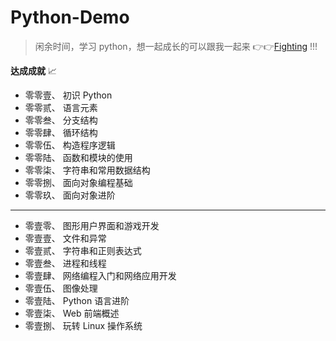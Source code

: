 # Python-Demo

> 闲余时间，学习 python，想一起成长的可以跟我一起来 :point_right::point_right:[Fighting](https://github.com/jackfrued/Python-100-Days) !!!

**达成成就** :chart_with_upwards_trend:

- 零零壹、 初识 Python
- 零零贰、 语言元素
- 零零叁、 分支结构
- 零零肆、 循环结构
- 零零伍、 构造程序逻辑
- 零零陆、 函数和模块的使用
- 零零柒、 字符串和常用数据结构
- 零零捌、 面向对象编程基础
- 零零玖、 面向对象进阶

---

- 零壹零、 图形用户界面和游戏开发
- 零壹壹、 文件和异常
- 零壹贰、 字符串和正则表达式
- 零壹叁、 进程和线程
- 零壹肆、 网络编程入门和网络应用开发
- 零壹伍、 图像处理
- 零壹陆、 Python 语言进阶
- 零壹柒、 Web 前端概述
- 零壹捌、 玩转 Linux 操作系统
